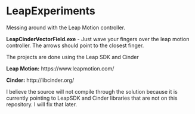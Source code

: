 LeapExperiments
===============

Messing around with the Leap Motion controller.

<b>LeapCinderVectorField.exe</b> - Just wave your fingers over the leap motion controller.  The arrows should point to the closest finger.

The projects are done using the Leap SDK and Cinder

<p><b>Leap Motion:</b> https://www.leapmotion.com/</p>
<p><b>Cinder:</b> http://libcinder.org/</p>

I believe the source will not compile through the solution because it is currently pointing to LeapSDK and Cinder libraries that are not on this repository.  I will fix that later.

